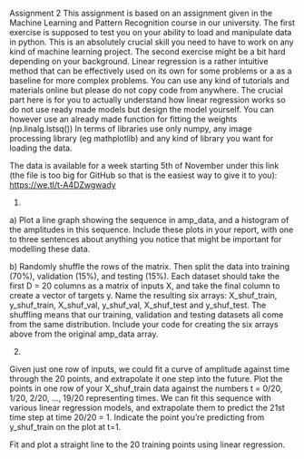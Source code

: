 Assignment 2
This assignment is based on an assignment given in the Machine Learning and Pattern Recognition course in our university. The first exercise is supposed to test you on your ability to load and manipulate data in python. This is an absolutely crucial skill you need to have to work on any kind of machine learning project. The second exercise might be a bit hard depending on your background. Linear regression is a rather intuitive method that can be effectively used on its own for some problems or a as a baseline for more complex problems. You can use any kind of tutorials and materials online but please do not copy code from anywhere. The crucial part here is for you to actually understand how linear regression works so do not use ready made models but design the model yourself. You can however use an already made function for fitting the weights (np.linalg.lstsq())
In terms of libraries use only numpy, any image processing library (eg mathplotlib) and any kind of library you want for loading the data. 

The data is available for a week starting 5th of November under this link (the file is too big for GitHub so that is the easiest way to give it to you): https://we.tl/t-A4DZwgwady

1.
a) Plot a line graph showing the sequence in amp_data, and a histogram of the amplitudes in this sequence. Include these plots in your report, with one to three sentences about anything you notice that might be important for modelling these data.

b) Randomly shuffle the rows of the matrix. Then split the data into training (70%), validation (15%), and testing (15%). Each dataset should take the first D = 20 columns as a matrix of inputs X, and take the final column to create a vector of targets y. Name the resulting six arrays: X_shuf_train, y_shuf_train, X_shuf_val, y_shuf_val, X_shuf_test and y_shuf_test. The shuffling means that our training, validation and testing datasets all come from the same distribution. Include your code for creating the six arrays above from the original amp_data array. 

2.
Given just one row of inputs, we could fit a curve of amplitude against time through
the 20 points, and extrapolate it one step into the future.
Plot the points in one row of your X_shuf_train data against the numbers t = 0/20, 1/20, 2/20, ..., 19/20 representing times. We can fit this sequence with various linear regression models, and extrapolate them to predict the 21st time step at time 20/20 = 1. Indicate the point you’re predicting from y_shuf_train on the plot at t=1.

Fit and plot a straight line to the 20 training points using linear regression. 

